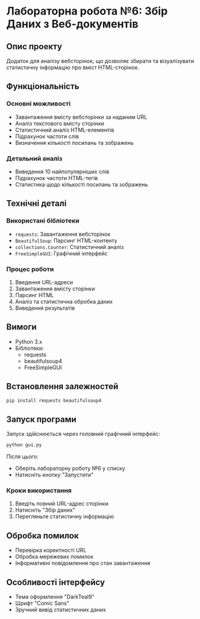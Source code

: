 # Лабораторна робота №6: Збір Даних з Веб-документів

## Опис проекту
Додаток для аналізу вебсторінок, що дозволяє збирати та візуалізувати статистичну інформацію про вміст HTML-сторінок.

## Функціональність
### Основні можливості
- Завантаження вмісту вебсторінки за наданим URL
- Аналіз текстового вмісту сторінки
- Статистичний аналіз HTML-елементів
- Підрахунок частоти слів
- Визначення кількості посилань та зображень

### Детальний аналіз
- Виведення 10 найпопулярніших слів
- Підрахунок частоти HTML-тегів
- Статистика щодо кількості посилань та зображень

## Технічні деталі
### Використані бібліотеки
- `requests`: Завантаження вебсторінок
- `BeautifulSoup`: Парсинг HTML-контенту
- `collections.Counter`: Статистичний аналіз
- `FreeSimpleGUI`: Графічний інтерфейс

### Процес роботи
1. Введення URL-адреси
2. Завантаження вмісту сторінки
3. Парсинг HTML
4. Аналіз та статистична обробка даних
5. Виведення результатів

## Вимоги
- Python 3.x
- Бібліотеки:
  - requests
  - beautifulsoup4
  - FreeSimpleGUI

## Встановлення залежностей
```bash
pip install requests beautifulsoup4
```

## Запуск програми
Запуск здійснюється через головний графічний інтерфейс:

```bash
python gui.py
```

Після цього:
- Оберіть лабораторну роботу №6 у списку
- Натисніть кнопку "Запустити"

### Кроки використання
1. Введіть повний URL-адрес сторінки
2. Натисніть "Збір даних"
3. Перегляньте статистичну інформацію

## Обробка помилок
- Перевірка коректності URL
- Обробка мережевих помилок
- Інформативні повідомлення про стан завантаження

## Особливості інтерфейсу
- Тема оформлення "DarkTeal9"
- Шрифт "Comic Sans"
- Зручний вивід статистичних даних


